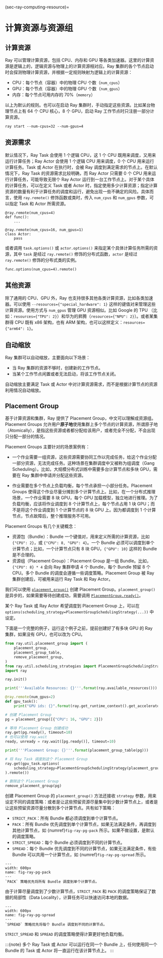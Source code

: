 (sec-ray-computing-resource)=
# 计算资源与资源组

## 计算资源

Ray 可以管理计算资源，包括 CPU、内存和 GPU 等各类加速器。这里的计算资源是逻辑上的，逻辑资源与物理上的计算资源相对应。Ray 集群的各个节点启动时会探测物理计算资源，并根据一定规则映射为逻辑上的计算资源：

* CPU：每个节点（容器）中的物理 CPU 个数（`num_cpus`）
* GPU：每个节点（容器）中的物理 GPU 个数（`num_gpus`）
* 内存：每个节点可用内存的 70%（`memory`）

以上为默认的规则。也可以在启动 Ray 集群时，手动指定这些资源。比如某台物理节点上有 64 个 CPU 核心，8 个 GPU，启动 Ray 工作节点时只注册一部分计算资源。

```
ray start --num-cpus=32 --num-gpus=4
```

## 资源需求

默认情况下，Ray Task 会使用 1 个逻辑 CPU，这 1 个 CPU 既用来调度，又用来运行计算任务；Ray Actor 会使用 1 个逻辑 CPU 用来调度，0 个 CPU 用来运行计算任务。Task 或 Actor 在执行时，会被 Ray 调度到满足需求的节点上。在默认情况下，Ray Task 的资源需求比较明确，而 Ray Actor 只需要 0 个 CPU 用来运行计算任务，可能导致无限个 Ray Actor 运行到一台工作节点上。对于某个具体的计算任务，可以在定义 Task 或者 Actor 时，指定使用多少计算资源；指定计算资源的数量有利于计算任务的调度和运行，避免出现一些不确定的风险。具体而言，使用 `ray.remote()` 修饰函数或类时，传入 `num_cpus` 和 `num_gpus` 参数，可以指定 Task 和 Actor 所需资源。

```
@ray.remote(num_cpus=4)
def func():
    ...

@ray.remote(num_cpus=16, num_gpus=1)
class Actor:
    pass
```

或者调用 `task.options()` 或 `actor.options()` 来指定某个具体计算任务所需的资源，其中 `task` 是经过 `ray.remote()` 修饰的分布式函数，`actor` 是经过 `ray.remote()` 修饰的分布式类的实例。

```
func.options(num_cpus=4).remote()
```

## 其他资源

除了通用的 CPU、GPU 外，Ray 也支持很多其他各类计算资源，比如各类加速器。可以使用 `--resources={"special_hardware": 1}` 这样的键值对来管理这些计算资源。使用方式与 `num_gpus` 管理 GPU 资源相似。比如 Google 的 TPU （比如：`resources={"TPU": 2}`）和华为的昇腾（`resources={"NPU": 2}`）。或者某集群得 CPU 既有 x86 架构，也有 ARM 架构，也可以这样定义：`resources={"arm64": 1}`。

## 自动缩放

Ray 集群可以自动缩放，主要面向以下场景：

* 当 Ray 集群的资源不够时，创建新的工作节点。
* 当某个工作节点闲置或者无法启动，将该工作节点关闭。

自动缩放主要满足 Task 或 Actor 中对计算资源需求，而不是根据计算节点的资源利用情况自动缩放。

## Placement Group

基于计算资源和集群，Ray 提供了 Placement Group，中文可以理解成资源组。Placement Groups 允许用户**原子地**使用集群上多个节点的计算资源，所谓原子地（Atomically），是指这些资源或者都分配给该用户，或者完全不分配，不会出现只分配一部分的情况。

Placement Groups 主要针对的场景案例有：

* 一个作业需要一组资源，这些资源需要协同工作以完成任务，给这个作业分配一部分资源，无法完成任务。这种场景在集群调度中又被称为组调度（Gang Scheduling）。比如，大规模分布式训练中需要多台计算节点和多块 GPU，需要在 Ray 集群中申请并分配这些资源。

* 作业需要在多个节点上负载均衡，每个节点承担一小部分任务。Placement Groups 使得这个作业尽量分摊到多个计算节点上。比如，在一个分布式推理场景，一个作业需要 8 块 GPU，每个 GPU 加载模型，独立地进行推理。为了负载均衡，应该将作业调度到 8 个计算节点上，每个节点占用 1 块 GPU；而不是将这个作业调度到 1 个计算节点的 8 块 GPU 上。因为都调度到 1 个计算节点，节点故障后，整个推理服务不可用。

Placement Groups 有几个关键概念：

* 资源包（Bundle）：Bundle 一个键值对，用来定义所需的计算资源，比如 `{"CPU": 2}`，或 `{"CPU": 8, "GPU": 4}`。一个 Bundle 必须可以调度到单个计算节点；比如，一个计算节点只有 8 块 GPU，`{"GPU": 10}` 这样的 Bundle 是不合理的。
* 资源组（Placement Group）：Placement Group 是一组 Bundle。比如，`{"CPU": 8} * 4` 会向 Ray 集群申请 4 个 Bundle，每个 Bundle 预留 8 个 CPU。多个 Bundle 的调度会遵循一些调度策略。Placement Group 被 Ray 集群创建后，可被用来运行 Ray Task 和 Ray Actor。

我们可以使用 [`placement_group()`](https://docs.ray.io/en/latest/ray-core/api/doc/ray.util.placement_group.html) 创建 Placement Group。`placement_group()` 是异步的，如果需要等待创建成功，需要调用 [`PlacementGroup.ready()`](https://docs.ray.io/en/latest/ray-core/api/doc/ray.util.placement_group.PlacementGroup.ready.html)。

某个 Ray Task 或 Ray Actor 希望调度到 Placement Group 上，可以在 `options(scheduling_strategy=PlacementGroupSchedulingStrategy(...))` 中设定。

下面是一个完整的例子，运行这个例子之前，提前创建好了有多块 GPU 的 Ray 集群，如果没有 GPU，也可以改为 CPU。

```python
from ray.util.placement_group import (
    placement_group,
    placement_group_table,
    remove_placement_group,
)
from ray.util.scheduling_strategies import PlacementGroupSchedulingStrategy
import ray

ray.init()

print('''Available Resources: {}'''.format(ray.available_resources()))

@ray.remote(num_gpus=2)
def gpu_task():
    print("GPU ids: {}".format(ray.get_runtime_context().get_accelerator_ids()["GPU"]))

# 创建 Placement Group
pg = placement_group([{"CPU": 16, "GPU": 2}])

# 等待 Placement Group 创建成功
ray.get(pg.ready(), timeout=10)
# 也可以使用 ray.wait
ready, unready = ray.wait([pg.ready()], timeout=10)

print('''Placement Group: {}'''.format(placement_group_table(pg)))

# 将 Ray Task 调度到这个 Placement Group
ray.get(gpu_task.options(
    scheduling_strategy=PlacementGroupSchedulingStrategy(placement_group=pg)
).remote())

# 删除这个 Placement Group
remove_placement_group(pg)
```

创建 Placement Group 的 `placement_group()` 方法还接收 `strategy` 参数，用来设定不同的调度策略：或者是让这些预留资源尽量集中到少数计算节点上，或者是让这些预留资源尽量分散到多个计算节点。共有如下策略：

* `STRICT_PACK`：所有 Bundle 都必须调度到单个计算节点。
* `PACK`：所有 Bundle 优先调度到单个计算节点，如果无法满足条件，再调度到其他计算节点，如 {numref}`fig-ray-pg-pack` 所示。如果不做设置，是默认的调度策略。
* `STRICT_SPREAD`：每个 Bundle 必须调度到不同的计算节点。
* `SPREAD`：每个 Bundle 优先调度到不同的计算节点，如果无法满足条件，有些 Bundle 可以共用一个计算节点，如 {numref}`fig-ray-pg-spread` 所示。

```{figure} ../img/ch-ray-cluster/pg-pack.svg
---
width: 600px
name: fig-ray-pg-pack
---
`PACK` 策略优先将所有 Bundle 调度到单个计算节点。
```

由于计算尽量调度到了少数计算节点，`STRICT_PACK` 和 `PACK` 的调度策略保证了数据的局部性（Data Locality），计算任务可以快速访问本地的数据。

```{figure} ../img/ch-ray-cluster/pg-spread.svg
---
width: 600px
name: fig-ray-pg-spread
---
`SPREAD` 策略优先将每个 Bundle 调度到不同的计算节点。
```

`STRICT_SPREAD` 和 `SPREAD` 的调度策略使得计算更好地负载均衡。

:::{note}
多个 Ray Task 或 Actor 可以运行在同一个 Bundle 上，任何使用同一个 Bundle 的 Task 或 Actor 将一直运行在该计算节点上。 
:::
